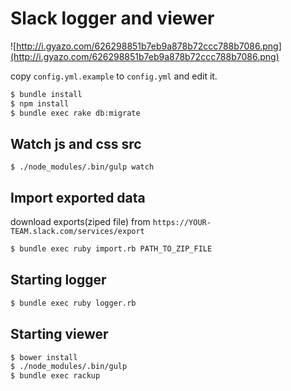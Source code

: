 # Slack logger and viewer

![http://i.gyazo.com/626298851b7eb9a878b72ccc788b7086.png](http://i.gyazo.com/626298851b7eb9a878b72ccc788b7086.png)

copy `config.yml.example` to `config.yml` and edit it.

```sh
$ bundle install
$ npm install
$ bundle exec rake db:migrate
```

## Watch js and css src

```
$ ./node_modules/.bin/gulp watch
```

## Import exported data

download exports(ziped file) from `https://YOUR-TEAM.slack.com/services/export`

```sh
$ bundle exec ruby import.rb PATH_TO_ZIP_FILE
```

## Starting logger

```sh
$ bundle exec ruby logger.rb
```

## Starting viewer

```sh
$ bower install
$ ./node_modules/.bin/gulp
$ bundle exec rackup
```
